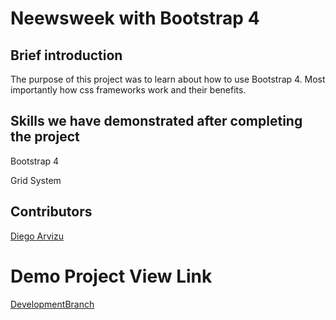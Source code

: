 # Neewsweek with Bootstrap 4

## Brief introduction

The purpose of this project was to learn about how to use Bootstrap 4. Most importantly how css frameworks work and their benefits.

## Skills we have demonstrated after completing the project

Bootstrap 4

Grid System

## Contributors

[Diego Arvizu](https://github.com/diegoarvz4)

# Demo Project View Link

[DevelopmentBranch](https://raw.githack.com/diegoarvz4/newsweek-bootstrap/tree/development/index.html)

